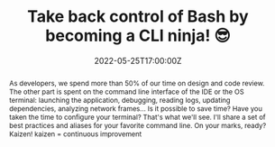 ---
title: Take back control of Bash by becoming a CLI ninja! 😎

event: Mix-IT 2022
event_url: https://mixitconf.org/

location: Lyon (Manufacture des Tabacs)
address:
  street: 1 Av. des Frères Lumière
  city: Lyon
  region: Rhône-Alpes
  postcode: '69008'
  country: France

summary: Lightning Talk about the terminal
abstract: "As developers, we spend more than 50% of our time on design and code review. The other part is spent on the command line interface of the IDE or the OS terminal: launching the application, debugging, reading logs, updating dependencies, analyzing network frames... Is it possible to save time? Have you taken the time to configure your terminal? That's what we'll see. I'll share a set of best practices and aliases for your favorite command line.

On your marks, ready? Kaizen! kaizen = continuous improvement"

date: "2022-05-25T17:00:00Z"
date_end: "2022-05-25T17:20:00Z"
all_day: false

publishDate: "2022-05-01T00:00:00Z"

authors: [David Aparicio]
tags: [SRE, Quickie, CLI]

featured: false

image:
  caption: 'Image credit: [**Mix-IT 2022 (11th edition)**](https://mixitconf.org/)'
  focal_point: Right

links:
- name: Video
  url: https://mixitconf.org/2022/reprenez-le-controle-de-votre-bash-en-devant-un-ninja-de-la-cli-
- icon: binoculars
  icon_pack: fas
  name: Description
  url: https://mixitconf.org/2022/reprenez-le-controle-de-votre-bash-en-devant-un-ninja-de-la-cli-
- icon: comments
  icon_pack: fas
  name: Feedback
  url: https://openfeedback.io/6wuom22QpUr2cApwWlIl/2022-05-25/idWbm48bAXKkAaxYKlNU
url_code: ""
url_pdf: ""
url_slides: "talks/MiXiT2022_Cli.pdf"
url_video: ""
# https://twitter.com/mixitconf/status/1549725811820871686

slides: ""
projects: []
---